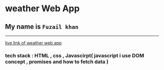 # weather Web App 
## My name is `Fuzail khan`

---

[live link of weather web app](https://dulcet-lolly-3b6f75.netlify.app)

### tech stack : HTML , css , Javascirpt( javascript i use DOM concept , promises and how to fetch data )